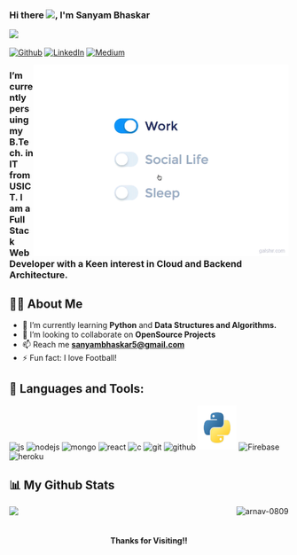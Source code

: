 <!--<h4> Hey there! </h4>
👋 
<img src="https://github-readme-stats.vercel.app/api?username=raksha009&show_icons=true" alt="raksha009" />  -->

### Hi there <img src="https://raw.githubusercontent.com/verma-anushka/verma-anushka/master/gifs/wave.gif" width="30px">, I'm Sanyam Bhaskar

<!--
**raksha009/raksha009** is a ✨ _special_ ✨ repository because its `README.md` (this file) appears on your GitHub profile.

Here are some ideas to get you started:

- 🔭 I’m currently working on ...
- 🌱 I’m currently learning ...
- 👯 I’m looking to collaborate on ...
- 🤔 I’m looking for help with ...
- 💬 Ask me about ...
- 📫 How to reach me: ...
- 😄 Pronouns: ...
- ⚡ Fun fact: ...

<p align="left"> <img src="https://komarev.com/ghpvc/?username=raksha009" alt="raksha009" /> </p>
-->

<!-- Profile View Count and GitStats -->
![](https://komarev.com/ghpvc/?username=sanyam-2001&style=flat) &nbsp;
<!-- [![Github](https://img.shields.io/badge/-raksha009-black?style=flat&labelColor=black&logo=github&logoColor=white)](https://gitstats.me/raksha009) -->
[![Github](https://img.shields.io/badge/GitHub-100000?style=for-the-badge&logo=github&logoColor=white)](https://github.com/sanyam-2001)
[![LinkedIn](https://img.shields.io/badge/LinkedIn-0077B5?style=for-the-badge&logo=linkedin&logoColor=white)](https://www.linkedin.com/in/sanyam-bhaskar-a4308b193/)
[![Medium](https://img.shields.io/badge/Medium-100000?style=for-the-badge&logo=medium&logoColor=white)](https://sanyambhaskar5.medium.com/)

<!-- gif Image -->
<img src="https://github.com/raksha009/Raksha_Readme/blob/main/life_balance.gif" alt="side Image" align="right" width="460" height="auto" />

<h3>
 I’m currently persuing my B.Tech. in IT from USICT. I am a Full Stack Web Developer with a Keen interest in Cloud and Backend Architecture</b>. <br>
 
 
 ## 🙋‍♂️ About Me

- 🌱 I’m currently learning **Python** and **Data Structures and Algorithms.**
- 👯 I’m looking to collaborate on **OpenSource Projects**
- 📫 Reach me **sanyambhaskar5@gmail.com**
- ⚡ Fun fact: I love Football!
</h3>


## 🚀 Languages and Tools:

<p > 
  <img src="https://icongr.am/devicon/javascript-original.svg?size=128&color=currentColor" alt="js" width="70" height="70"/>
 <img src="https://icongr.am/devicon/nodejs-original-wordmark.svg?size=128&color=currentColor" alt="nodejs" width="60" height="70"/> 
  <img src="https://icongr.am/devicon/mongodb-original.svg?size=128&color=currentColor" alt="mongo" width="70" height="80"/>
 <img src="https://icongr.am/devicon/react-original-wordmark.svg?size=128&color=currentColor" alt="react" width="70" height="80"/>
 
 <img src="https://icongr.am/devicon/cplusplus-original.svg?size=128&color=currentColor" alt="c" width="70" height="80"/>
 <img src="https://icongr.am/devicon/git-original.svg?size=129&color=36a1c4" alt="git" width="70" height="80"/> 
 <img src="https://icongr.am/devicon/github-original.svg?size=129&color=36a1c4" alt="github" width="70" height="80"/>
 <img height="80" src="https://raw.githubusercontent.com/github/explore/80688e429a7d4ef2fca1e82350fe8e3517d3494d/topics/python/python.png" width = "70">
  <img src="https://img.icons8.com/color/96/000000/firebase.png" alt="Firebase" width="70" height="80"/>
 <img src="https://icongr.am/devicon/heroku-original.svg?size=128&color=currentColor" alt="heroku" width="70" height="80"/>
 
 
 </p>


 ## 📊 My Github Stats
<p >
 <img align = "left" src="https://github-readme-stats.vercel.app/api?username=sanyam-2001&hide=stars&show_icons=true&theme=dracula&line_height=32">
  <img align="right" src="https://github-readme-stats.vercel.app/api/top-langs?username=sanyam-2001&show_icons=true&theme=dark&locale=en&layout=compact" alt="arnav-0809" />

 
</p>
<br> <br>
<h4 align="center"> Thanks for Visiting!!</h4>
